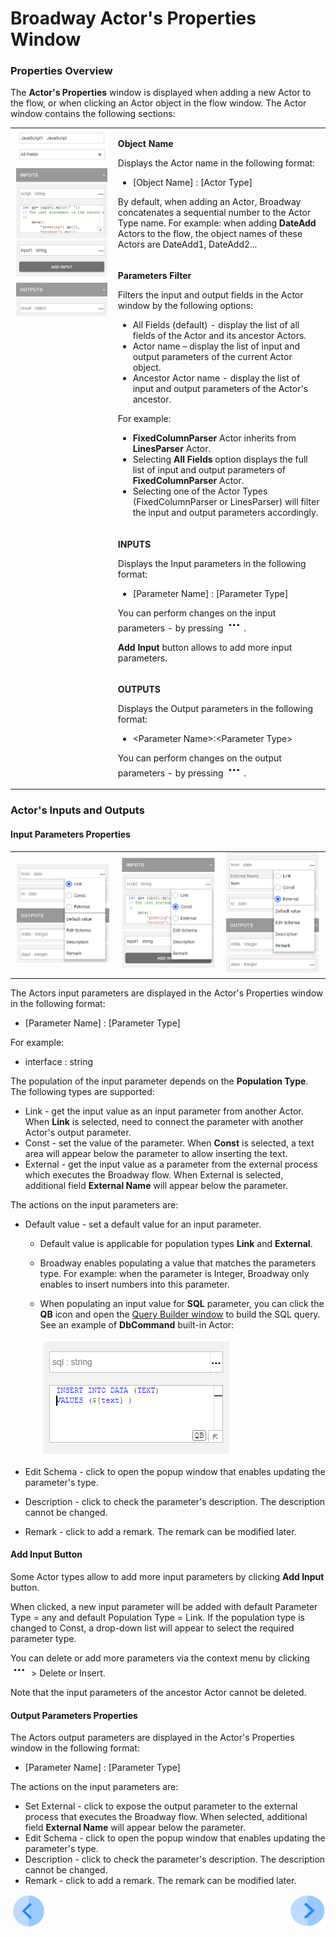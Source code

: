 # Broadway Actor's Properties Window

### Properties Overview

The **Actor's Properties** window is displayed when adding a new Actor to the flow, or when clicking an Actor object in the flow window. The Actor window contains the following sections:

<table>
<tbody>
<tr>
<td rowspan="4" valign="top" width="400pxl"><img src="/articles/99_Broadway/images/99_03_actor_properties.PNG" alt="Properties window" /></td>
<td valign="top" width="600pxl">
<p><strong>Object Name</strong></p>
<p>Displays the Actor name in the following format:</p>
<ul>
<li>[Object Name] : [Actor Type]</li>
</ul>
<p>By default, when adding an Actor, Broadway concatenates a sequential number to the Actor Type name. For example: when adding <strong>DateAdd</strong> Actors to the flow, the object names of these Actors are DateAdd1, DateAdd2...</p>
</td>
</tr>
<tr>
<td valign="top" width="300pxl">
<p><strong>Parameters Filter</strong></p>
<p>Filters the input and output fields in the Actor window by the following options:</p>
<ul>
<li>All Fields (default) - display the list of all fields of the Actor and its ancestor Actors.</li>
<li>Actor name &ndash; display the list of input and output parameters of the current Actor object.</li>
<li>Ancestor Actor name - display the list of input and output parameters of the Actor's ancestor.</li>
</ul>
<p>For example:</p>
<ul>
<li><strong>FixedColumnParser</strong> Actor inherits from <strong>LinesParser</strong> Actor.</li>
<li>Selecting <strong>All Fields</strong> option displays the full list of input and output parameters of <strong>FixedColumnParser</strong> Actor.</li>
<li>Selecting one of the Actor Types (FixedColumnParser or LinesParser) will filter the input and output parameters accordingly.</li>
</ul>
</td>
</tr>
<tr>
<td width="300pxl">
<p><strong>INPUTS</strong></p>
<p>Displays the Input parameters in the following format:</p>
<ul>
<li>[Parameter Name] : [Parameter Type]</li>
</ul>
<p>You can perform changes on the input parameters - by pressing <img src="/articles/99_Broadway/images/99_19_dots.PNG" alt=" " />.</p>
<p><strong>Add Input</strong> button allows to add more input parameters.</p>
</td>
</tr>
<tr>
<td width="300pxl">
<p><strong>OUTPUTS</strong></p>
<p>Displays the Output parameters in the following format:</p>
<ul>
<li>&lt;Parameter Name&gt;:&lt;Parameter Type&gt;</li>
</ul>
<p>You can perform changes on the output parameters - by pressing <img src="/articles/99_Broadway/images/99_19_dots.PNG" alt=" " />.</p>
</td>
</tr>
</tbody>
</table>



### Actor's Inputs and Outputs

#### Input Parameters Properties

<table>
<tbody>
<tr>
<td><img src="/articles/99_Broadway/images/99_03_inputs_link.PNG" alt="Input Link" /></td>
<td><img src="/articles/99_Broadway/images/99_03_inputs_const.PNG" alt="Input Const" /></td>
<td><img src="/articles/99_Broadway/images/99_03_inputs_external.PNG" alt="Input External" /></td>
</tr>
</tbody>
</table>

The Actors input parameters are displayed in the Actor's Properties window in the following format:
- [Parameter Name] : [Parameter Type]

For example: 
- interface : string

The population of the input parameter depends on the **Population Type**. The following types are supported:
- Link - get the input value as an input parameter from another Actor. When **Link** is selected, need to connect the parameter with another Actor's output parameter.
- Const - set the value of the parameter. When **Const** is selected, a text area will appear below the parameter to allow inserting the text.
- External - get the input value as a parameter from the external process which executes the Broadway flow. When External is selected, additional field **External Name** will appear below the parameter.

The actions on the input parameters are:
- Default value - set a default value for an input parameter. 
  - Default value is applicable for population types **Link** and **External**.
  - Broadway enables populating a value that matches the parameters type. For example: when the parameter is Integer, Broadway only enables to insert numbers into this parameter.
  - When populating an input value for **SQL** parameter, you can click the **QB** icon and open the [Query Builder window](/articles/11_query_builder/02_query_builder_window.md) to build the SQL query. See an example of **DbCommand** built-in Actor:

    ![Sql_input](/articles/99_Broadway/images/99_03_sql.PNG)

- Edit Schema - click to open the popup window that enables updating the parameter's type.
- Description - click to check the parameter's description. The description cannot be changed.
- Remark - click to add a remark. The remark can be modified later.

#### Add Input Button

Some Actor types allow to add more input parameters by clicking **Add Input** button. 

When clicked, a new input parameter will be added with default Parameter Type = any and default Population Type = Link. If the population type is changed to Const, a drop-down list will appear to select the required parameter type. 

You can delete or add more parameters via the context menu by clicking ![image](/articles/99_Broadway/images/99_19_dots.PNG) > Delete or Insert.

Note that the input parameters of the ancestor Actor cannot be deleted. 

#### Output Parameters Properties

The Actors output parameters are displayed in the Actor's Properties window in the following format:
- [Parameter Name] : [Parameter Type]

The actions on the input parameters are:
- Set External - click to expose the output parameter to the external process that executes the Broadway flow. When selected, additional field **External Name** will appear below the parameter.
- Edit Schema - click to open the popup window that enables updating the parameter's type.
- Description - click to check the parameter's description. The description cannot be changed.
- Remark - click to add a remark. The remark can be modified later.

[![Previous](/articles/images/Previous.png)](/articles/99_Broadway/03_broadway_actor.md)[<img align="right" width="60" height="54" src="/articles/images/Next.png">](/articles/99_Broadway/04_built_in_actor_types.md)
